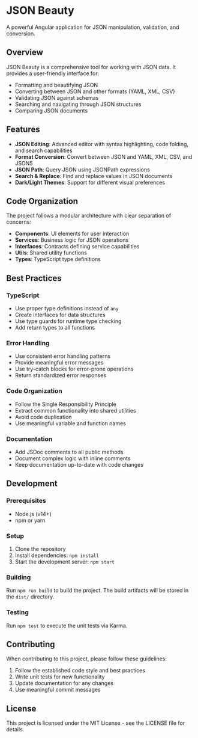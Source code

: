 # JSON Beauty

A powerful Angular application for JSON manipulation, validation, and conversion.

## Overview

JSON Beauty is a comprehensive tool for working with JSON data. It provides a user-friendly interface for:

- Formatting and beautifying JSON
- Converting between JSON and other formats (YAML, XML, CSV)
- Validating JSON against schemas
- Searching and navigating through JSON structures
- Comparing JSON documents

## Features

- **JSON Editing**: Advanced editor with syntax highlighting, code folding, and search capabilities
- **Format Conversion**: Convert between JSON and YAML, XML, CSV, and JSON5
- **JSON Path**: Query JSON using JSONPath expressions
- **Search & Replace**: Find and replace values in JSON documents
- **Dark/Light Themes**: Support for different visual preferences

## Code Organization

The project follows a modular architecture with clear separation of concerns:

- **Components**: UI elements for user interaction
- **Services**: Business logic for JSON operations
- **Interfaces**: Contracts defining service capabilities
- **Utils**: Shared utility functions
- **Types**: TypeScript type definitions

## Best Practices

### TypeScript

- Use proper type definitions instead of `any`
- Create interfaces for data structures
- Use type guards for runtime type checking
- Add return types to all functions

### Error Handling

- Use consistent error handling patterns
- Provide meaningful error messages
- Use try-catch blocks for error-prone operations
- Return standardized error responses

### Code Organization

- Follow the Single Responsibility Principle
- Extract common functionality into shared utilities
- Avoid code duplication
- Use meaningful variable and function names

### Documentation

- Add JSDoc comments to all public methods
- Document complex logic with inline comments
- Keep documentation up-to-date with code changes

## Development

### Prerequisites

- Node.js (v14+)
- npm or yarn

### Setup

1. Clone the repository
2. Install dependencies: `npm install`
3. Start the development server: `npm start`

### Building

Run `npm run build` to build the project. The build artifacts will be stored in the `dist/` directory.

### Testing

Run `npm test` to execute the unit tests via Karma.

## Contributing

When contributing to this project, please follow these guidelines:

1. Follow the established code style and best practices
2. Write unit tests for new functionality
3. Update documentation for any changes
4. Use meaningful commit messages

## License

This project is licensed under the MIT License - see the LICENSE file for details.